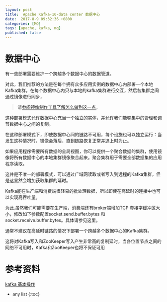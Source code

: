 ```yaml
---
layout: post
title:  Apache Kafka-10-data center 数据中心
date:  2017-8-9 09:32:36 +0800
categories: [MQ]
tags: [apache, kafka, mq]
published: false
---
```


# 数据中心

有一些部署需要维护一个跨越多个数据中心的数据管道。

对此，我们推荐的方法是在每个拥有众多应用实例的数据中心内部署一个本地Kafka集群，在每个数据中心内只与本地的kafka集群进行交互，然后各集群之间通过镜像进行同步，

> 请[参阅镜像制作工具了解怎么做到这一点](https://kafka.apachecn.org/documentation.html#basic_ops_mirror_maker)。

这种部署模式允许数据中心充当一个独立的实体，并允许我们能够集中的管理和调节数据中心之间的复制。

在这种部署模式下，即使数据中心间的链路不可用，每个设施也可以独立运行：当发生这种情况时，镜像会落后，直到链路恢复正常并追上时为止。

如果应用程序需要所有数据的全局视图，你可以提供一个聚合数据的集群，使用镜像将所有数据中心的本地集群镜像聚合起来。聚合集群用于需要全部数据集的应用程序读取。

这并是不唯一的部署模式，可以通过广域网读取或者写入到远程的Kafka集群，但是这显然会增加获取集群的延时。

Kafka能在生产端和消费端很轻易的批处理数据，所以即使在高延时的连接中也可以实现高吞吐量。

为此.虽然我们可能需要在生产端，消费端还有broker端增加TCP 套接字缓冲区大小，修改如下参数配置socket.send.buffer.bytes 和 socket.receive.buffer.bytes。具体请参见这里。

通常不建议在高延时链路的情况下部署一个跨越多个数据中心的Kafka集群。

这将对Kafka写入和ZooKeeper写入产生非常高的复制延时，当各位置节点之间的网络不可用时，Kafka和ZooKeeper也将不保证可用

# 参考资料

[kafka 基本操作](https://kafka.apachecn.org/documentation.html#operations)

* any list
{:toc}